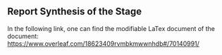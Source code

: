 ## Report Synthesis of the Stage

In the following link, one can find the modifiable LaTex document of the document: 
https://www.overleaf.com/18623409rvmbkmwwnhdb#/70140991/
